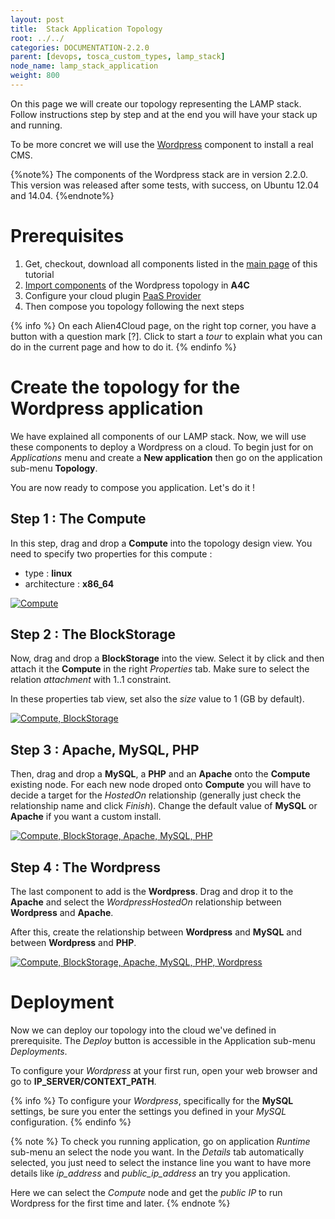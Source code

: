 ```yaml
---
layout: post
title:  Stack Application Topology
root: ../../
categories: DOCUMENTATION-2.2.0
parent: [devops, tosca_custom_types, lamp_stack]
node_name: lamp_stack_application
weight: 800
---
```


On this page we will create our topology representing the LAMP stack. Follow instructions step by step and at the end you will have your stack up and running.

To be more concret we will use the [Wordpress](#/documentation/2.2.0/getting_started/lamp_stack_wordpress.html) component to install a real CMS.

{%note%}
The components of the Wordpress stack are in version 2.2.0. This version was released after some tests, with success, on Ubuntu 12.04 and 14.04.
{%endnote%}

# Prerequisites

1. Get, checkout, download all components listed in the [main page](#/documentation/2.2.0/getting_started/lamp_stack.html) of this tutorial
2.  [Import components](#/documentation/2.2.0/user_guide/components_management.html)  of the Wordpress topology in **A4C**
3. Configure your cloud plugin [PaaS Provider](#/documentation/2.2.0/orchestrators/cloudify4_driver/index.html)
4. Then compose you topology following the next steps

{% info %}
On each Alien4Cloud page, on the right top corner, you have a button with a question mark [?]. Click to start a *tour* to explain what you can do in the current page and how to do it.
{% endinfo %}

# Create the topology for the Wordpress application

We have explained all components of our LAMP stack. Now, we will use these components to deploy a Wordpress on a cloud. To begin just for on *Applications* menu and create a **New application** then go on the application sub-menu **Topology**.

You are now ready to compose you application. Let's do it !

## Step 1 : The Compute

In this step, drag and drop a **Compute** into the topology design view. You need to specify two properties for this compute :

* type : **linux**
* architecture : **x86_64**

[![Compute](../../images/developer_guide/wordpress-topo-step1.png)](../../images/developer_guide/wordpress-topo-step1.png)

## Step 2 : The BlockStorage

Now, drag and drop a **BlockStorage** into the view. Select it by click and then attach it the **Compute** in the right *Properties* tab. Make sure to select the relation *attachment* with 1..1 constraint.

In these properties tab view, set also the *size* value to 1 (GB by default).

[![Compute, BlockStorage](../../images/developer_guide/wordpress-topo-step2.png)](../../images/developer_guide/wordpress-topo-step2.png)

## Step 3 : Apache, MySQL, PHP

Then, drag and drop a **MySQL**, a **PHP** and an **Apache** onto the **Compute** existing node. For each new node droped onto **Compute** you will have to decide a target for the *HostedOn* relationship (generally just check the relationship name and click *Finish*). Change the default value of **MySQL** or **Apache** if you want a custom install.

[![Compute, BlockStorage, Apache, MySQL, PHP](../../images/developer_guide/wordpress-topo-step3.png)](../../images/developer_guide/wordpress-topo-step3.png)

## Step 4 : The Wordpress

The last component to add is the **Wordpress**. Drag and drop it to the **Apache** and select the *WordpressHostedOn* relationship between **Wordpress** and **Apache**.

After this, create the relationship between **Wordpress** and **MySQL** and between **Wordpress** and **PHP**.

[![Compute, BlockStorage, Apache, MySQL, PHP,  Wordpress](../../images/developer_guide/wordpress-topo-step4.png)](../../images/developer_guide/wordpress-topo-step4.png)

# Deployment

Now we can deploy our topology into the cloud we've defined in prerequisite. The *Deploy* button is accessible in the Application sub-menu *Deployments*.

To configure your *Wordpress* at your first run, open your web browser and go to **IP_SERVER/CONTEXT_PATH**.

{% info %}
To configure your *Wordpress*, specifically for the **MySQL** settings, be sure you enter the settings you defined in your *MySQL* configuration.
{% endinfo %}

{% note %}
To check you running application, go on application *Runtime* sub-menu an select the node you want. In the *Details* tab automatically selected, you just need to select the instance line you want to have more details like *ip_address* and *public_ip_address* an try you application.

Here we can select the *Compute* node and get the *public IP* to run Wordpress for the first time and later.
{% endnote %}
